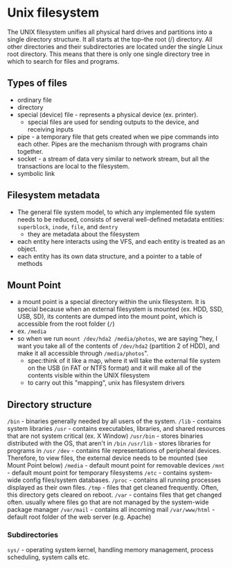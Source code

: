 
# Unix filesystem
The UNIX filesystem unifies all physical hard drives and partitions into a single directory structure. It all starts at the top–the root (/) directory. All other directories and their subdirectories are located under the single Linux root directory. This means that there is only one single directory tree in which to search for files and programs.

## Types of files
- ordinary file
- directory
- special (device) file - represents a physical device (ex. printer).
	- special files are used for sending outputs to the device, and receiving inputs
- pipe - a temporary file that gets created when we pipe commands into each other. Pipes are the mechanism through with programs chain together.
- socket - a stream of data very similar to network stream, but all the transactions are local to the filesystem.
- symbolic link

## Filesystem metadata
- The general file system model, to which any implemented file system needs to be reduced, consists of several well-defined metadata entities: `superblock`, `inode`, `file`, and `dentry`
	- they are metadata about the filesystem
- each entity here interacts using the VFS, and each entity is treated as an object.
- each entity has its own data structure, and a pointer to a table of methods 

## Mount Point
- a mount point is a special directory within the unix filesystem. It is special because when an external filesystem is mounted (ex. HDD, SSD, USB, SD), its contents are dumped into the mount point, which is accessible from the root folder (`/`)
- ex. `/media`
- so when we run `mount /dev/hda2 /media/photos`, we are saying "hey, I want you take all of the contents of `/dev/hda2` (partition 2 of HDD), and make it all accessible through `/media/photos`".
	- spec:think of it like a map, where it will take the external file system on the USB (in FAT or NTFS format) and it will make all of the contents visible within the UNIX filesystem
	- to carry out this "mapping", unix has filesystem drivers 

## Directory structure
`/bin` - binaries generally needed by all users of the system.
`/lib` - contains system libraries
`/usr` - contains executables, libraries, and shared resources that are not system critical (ex. X Window)
`/usr/bin` - stores binaries distributed with the OS, that aren't in `/bin` 
`/usr/lib` - stores libraries for programs in `/usr`
`/dev` - contains file representations of peripheral devices. Therefore, to view files, the external device needs to be mounted (see Mount Point below) 
`/media` - default mount point for removable devices
`/mnt` - default mount point for temporary filesystems
`/etc` - contains system-wide config files/system databases.
`/proc` - contains all running processes displayed as their own files.
`/tmp` - files that get cleaned frequently. Often, this directory gets cleared on reboot. 
`/var` - contains files that get changed often. usually where files go that are not managed by the system-wide package manager
`/var/mail` - contains all incoming mail
`/var/www/html` - default root folder of the web server (e.g. Apache)

### Subdirectories
`sys/` - operating system kernel, handling memory management, process scheduling, system calls etc.